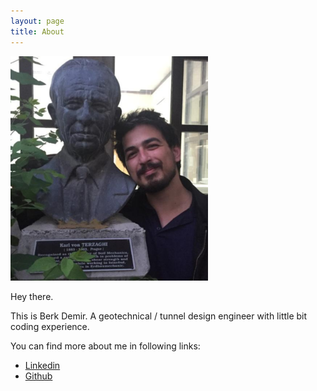 ```yaml
---
layout: page
title: About
---
```


<img src="/images/profile.png" alt="img" style="zoom:40%;" />

Hey there.

This is Berk Demir. A geotechnical / tunnel design engineer with little bit coding experience. 

You can find more about me in following links:

* [Linkedin](https://www.linkedin.com/in/bdberkdemir/)
* [Github](https://github.com/berkdemir)

